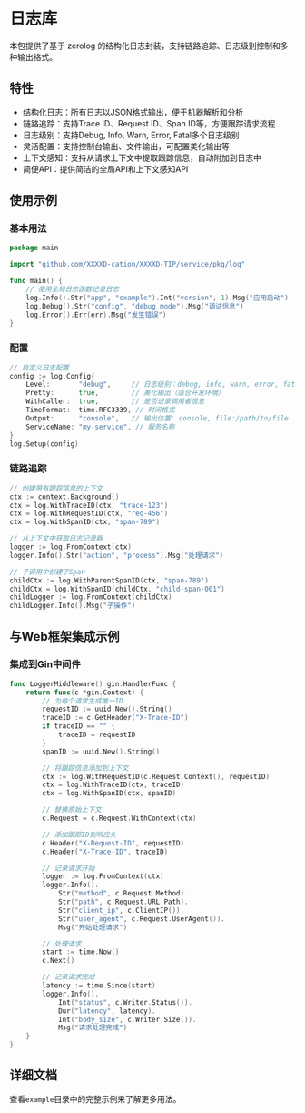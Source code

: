 # 日志库

本包提供了基于 zerolog 的结构化日志封装，支持链路追踪、日志级别控制和多种输出格式。

## 特性

- 结构化日志：所有日志以JSON格式输出，便于机器解析和分析
- 链路追踪：支持Trace ID、Request ID、Span ID等，方便跟踪请求流程
- 日志级别：支持Debug, Info, Warn, Error, Fatal多个日志级别
- 灵活配置：支持控制台输出、文件输出，可配置美化输出等
- 上下文感知：支持从请求上下文中提取跟踪信息，自动附加到日志中
- 简便API：提供简洁的全局API和上下文感知API

## 使用示例

### 基本用法

```go
package main

import "github.com/XXXXD-cation/XXXXD-TIP/service/pkg/log"

func main() {
    // 使用全局日志函数记录日志
    log.Info().Str("app", "example").Int("version", 1).Msg("应用启动")
    log.Debug().Str("config", "debug mode").Msg("调试信息")
    log.Error().Err(err).Msg("发生错误")
}
```

### 配置

```go
// 自定义日志配置
config := log.Config{
    Level:       "debug",     // 日志级别：debug, info, warn, error, fatal
    Pretty:      true,        // 美化输出（适合开发环境）
    WithCaller:  true,        // 是否记录调用者信息
    TimeFormat:  time.RFC3339, // 时间格式
    Output:      "console",   // 输出位置: console, file:/path/to/file
    ServiceName: "my-service", // 服务名称
}
log.Setup(config)
```

### 链路追踪

```go
// 创建带有跟踪信息的上下文
ctx := context.Background()
ctx = log.WithTraceID(ctx, "trace-123")
ctx = log.WithRequestID(ctx, "req-456")
ctx = log.WithSpanID(ctx, "span-789")

// 从上下文中获取日志记录器
logger := log.FromContext(ctx)
logger.Info().Str("action", "process").Msg("处理请求")

// 子调用中创建子Span
childCtx := log.WithParentSpanID(ctx, "span-789")
childCtx = log.WithSpanID(childCtx, "child-span-001")
childLogger := log.FromContext(childCtx)
childLogger.Info().Msg("子操作")
```

## 与Web框架集成示例

### 集成到Gin中间件

```go
func LoggerMiddleware() gin.HandlerFunc {
    return func(c *gin.Context) {
        // 为每个请求生成唯一ID
        requestID := uuid.New().String()
        traceID := c.GetHeader("X-Trace-ID")
        if traceID == "" {
            traceID = requestID
        }
        spanID := uuid.New().String()

        // 将跟踪信息添加到上下文
        ctx := log.WithRequestID(c.Request.Context(), requestID)
        ctx = log.WithTraceID(ctx, traceID)
        ctx = log.WithSpanID(ctx, spanID)

        // 替换原始上下文
        c.Request = c.Request.WithContext(ctx)

        // 添加跟踪ID到响应头
        c.Header("X-Request-ID", requestID)
        c.Header("X-Trace-ID", traceID)

        // 记录请求开始
        logger := log.FromContext(ctx)
        logger.Info().
            Str("method", c.Request.Method).
            Str("path", c.Request.URL.Path).
            Str("client_ip", c.ClientIP()).
            Str("user_agent", c.Request.UserAgent()).
            Msg("开始处理请求")

        // 处理请求
        start := time.Now()
        c.Next()

        // 记录请求完成
        latency := time.Since(start)
        logger.Info().
            Int("status", c.Writer.Status()).
            Dur("latency", latency).
            Int("body_size", c.Writer.Size()).
            Msg("请求处理完成")
    }
}
```

## 详细文档

查看`example`目录中的完整示例来了解更多用法。 
